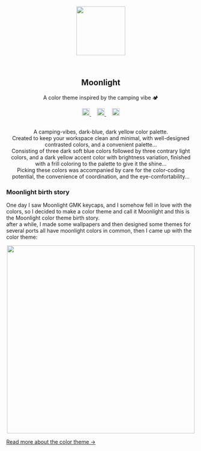 <!-- ![Color theme is still in development](https://i.imgur.com/oHukwmD.png)-->
<br>
<p align="center">
    <img src="https://i.imgur.com/WxkW0lI.png" width = 130rem/>
</p>
<br>
<h2 align="center"> <b>Moonlight</b> </h2>
<p align="center">A color theme inspired by the camping vibe 🏕</p>
<div align="center">
<a href="https://moonlight.nicepage.io">
<img  src="https://i.imgur.com/TGt9Aop.png" width = 20rem />
</a> &nbsp&nbsp&nbsp
<a href="https://twitter.com/ColorMoonlight">
<img  src="https://i.imgur.com/8ITOrFV.png" width = 20rem />
</a> &nbsp&nbsp&nbsp
<a href="https://discord.gg/E6kbQnfHNy">
<img  src="https://i.imgur.com/GxEn6nv.png" width = 20rem />
</a>
</div>
<br>
<p align="center">
A camping-vibes, dark-blue, dark yellow color palette.<br>
Created to keep your workspace clean and minimal, with well-designed contrasted colors, and a convenient palette...<br>
Consisting of three dark soft blue colors followed by three contrary light colors, and a dark yellow accent color with brightness variation, finished with a frill coloring to the palette to give it the shine...<br>
Picking these colors was accompanied by care for the color-coding potential, the convenience of coordination, and the eye-comfortability...
</p>
<h3>Moonlight birth story</h3>
<p >
One day I saw Moonlight GMK keycaps, and I somehow fell in love with the colors, so I decided to make a color theme and call it Moonlight and this is the Moonlight color theme birth story.<br>
after a while, I made some wallpapers and then designed some themes for several ports all have moonlight colors in common, then I came up with the color theme:
<br>
<div align="center">
<img  src="https://i.imgur.com/nj27jHN.png" width = 500rem />
</div>
</p>
<p>
<a href="https://github.com/Moonlight-theme/Color-theme">Read more about the color theme →</a>
</p>
